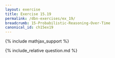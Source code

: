 ```yaml
---
layout: exercise
title: Exercise 15.19
permalink: /dbn-exercises/ex_19/
breadcrumb: 15-Probabilistic-Reasoning-Over-Time
canonical_id: ch15ex19
---
```


{% include mathjax_support %}
<div id="hiddden">{% include_relative question.md %}</div>
